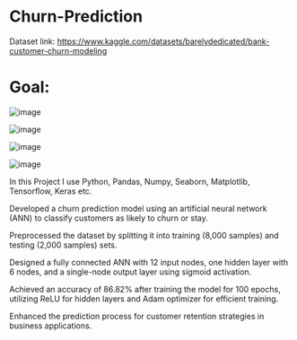 # Churn-Prediction
 Dataset link: https://www.kaggle.com/datasets/barelydedicated/bank-customer-churn-modeling

# Goal: 
![image](https://github.com/user-attachments/assets/f47f4605-deb3-4d8b-8666-2e66dd8b960d)

![image](https://github.com/user-attachments/assets/6a8dd073-43f9-4aad-a9a3-fa3a6c01224a)

![image](https://github.com/user-attachments/assets/e4427c79-9876-4d27-9ec8-81f53a1959cc)

![image](https://github.com/user-attachments/assets/889f5590-fa2b-4693-b7ba-af0bb161ddd1)

In this Project I use Python, Pandas, Numpy, Seaborn, Matplotlib, Tensorflow, Keras etc.

Developed a churn prediction model using an artificial neural network (ANN) to classify customers as likely to churn or stay.

Preprocessed the dataset by splitting it into training (8,000 samples) and testing (2,000 samples) sets.

Designed a fully connected ANN with 12 input nodes, one hidden layer with 6 nodes, and a single-node output layer using sigmoid activation.

Achieved an accuracy of 86.82% after training the model for 100 epochs, utilizing ReLU for hidden layers and Adam optimizer for efficient training.

Enhanced the prediction process for customer retention strategies in business applications.
